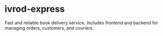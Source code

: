# ivrod-express
Fast and reliable book delivery service. Includes frontend and backend for managing orders, customers, and couriers.
